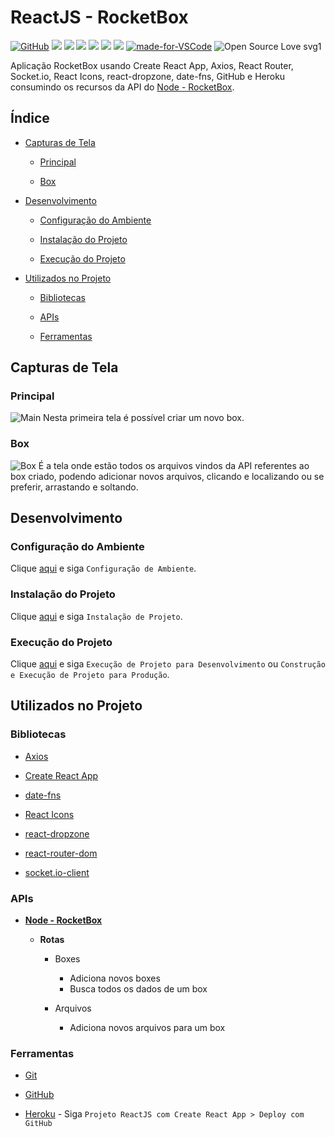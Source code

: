 # ReactJS - RocketBox

[![GitHub](https://img.shields.io/github/license/mashape/apistatus.svg)](https://github.com/osvaldokalvaitir/reactjs-rocketbox/blob/master/LICENSE)
![](https://img.shields.io/github/package-json/v/osvaldokalvaitir/reactjs-rocketbox.svg)
![](https://img.shields.io/github/last-commit/osvaldokalvaitir/reactjs-rocketbox.svg?color=red)
![](https://img.shields.io/github/languages/top/osvaldokalvaitir/reactjs-rocketbox.svg?color=yellow)
![](https://img.shields.io/github/languages/count/osvaldokalvaitir/reactjs-rocketbox.svg?color=lightgrey)
![](https://img.shields.io/github/languages/code-size/osvaldokalvaitir/reactjs-rocketbox.svg)
![](https://img.shields.io/github/repo-size/osvaldokalvaitir/reactjs-rocketbox.svg?color=blueviolet)
[![made-for-VSCode](https://img.shields.io/badge/Made%20for-VSCode-1f425f.svg)](https://code.visualstudio.com/)
![Open Source Love svg1](https://badges.frapsoft.com/os/v1/open-source.svg?v=103)

Aplicação RocketBox usando Create React App, Axios, React Router, Socket.io, React Icons, react-dropzone, date-fns, GitHub e Heroku consumindo os recursos da API do [Node - RocketBox](https://github.com/osvaldokalvaitir/node-rocketbox).

## Índice

- [Capturas de Tela](#capturas-de-tela)

  - [Principal](#principal)

  - [Box](#box)

- [Desenvolvimento](#desenvolvimento)

  - [Configuração do Ambiente](#configuração-do-ambiente)

  - [Instalação do Projeto](#instalação-do-projeto)

  - [Execução do Projeto](#execução-do-projeto)
  
- [Utilizados no Projeto](#utilizados-no-projeto)

  - [Bibliotecas](#bibliotecas)

  - [APIs](#apis)

  - [Ferramentas](#ferramentas)

## Capturas de Tela

### Principal

![Main](/.github/assets/main.png)
Nesta primeira tela é possível criar um novo box.

### Box

![Box](/.github/assets/box.png)
É a tela onde estão todos os arquivos vindos da API referentes ao box criado, podendo adicionar novos arquivos, clicando e localizando ou se preferir, arrastando e soltando.

## Desenvolvimento

### Configuração do Ambiente

Clique [aqui](https://github.com/osvaldokalvaitir/projects-settings/blob/master/README.md) e siga `Configuração de Ambiente`.

### Instalação do Projeto

Clique [aqui](https://github.com/osvaldokalvaitir/projects-settings/blob/master/nodejs/nodejs.md) e siga `Instalação de Projeto`.

### Execução do Projeto

Clique [aqui](https://github.com/osvaldokalvaitir/projects-settings/blob/master/nodejs/libs/create-react-app.md) e siga `Execução de Projeto para Desenvolvimento` ou `Construção e Execução de Projeto para Produção`.

## Utilizados no Projeto

### Bibliotecas

- [Axios](https://github.com/osvaldokalvaitir/projects-settings/blob/master/nodejs/libs/axios.md)

- [Create React App](https://github.com/osvaldokalvaitir/projects-settings/blob/master/nodejs/libs/create-react-app.md)

- [date-fns](https://github.com/osvaldokalvaitir/projects-settings/blob/master/nodejs/libs/date-fns.md)

- [React Icons](https://github.com/osvaldokalvaitir/projects-settings/blob/master/nodejs/libs/react-icons.md)

- [react-dropzone](https://github.com/osvaldokalvaitir/projects-settings/blob/master/nodejs/libs/react-dropzone.md)

- [react-router-dom](https://github.com/osvaldokalvaitir/projects-settings/blob/master/nodejs/libs/react-router-dom.md)

- [socket.io-client](https://github.com/osvaldokalvaitir/projects-settings/blob/master/nodejs/libs/socketio-client.md)

### APIs

- **[Node - RocketBox](https://github.com/osvaldokalvaitir/node-rocketbox)**

  - **Rotas**

    - Boxes

      - Adiciona novos boxes
      - Busca todos os dados de um box

    - Arquivos

      - Adiciona novos arquivos para um box

### Ferramentas

- [Git](https://github.com/osvaldokalvaitir/projects-settings/blob/master/version-control/git.md)

- [GitHub](https://github.com/osvaldokalvaitir/projects-settings/blob/master/version-control/github.md)

- [Heroku](https://github.com/osvaldokalvaitir/projects-settings/blob/master/paas/heroku.md) - Siga `Projeto ReactJS com Create React App > Deploy com GitHub`
